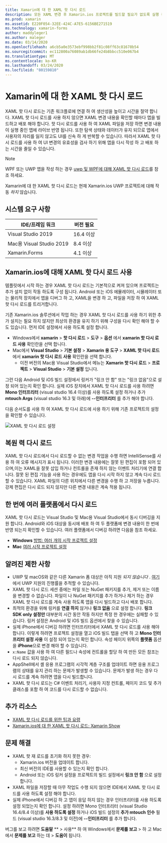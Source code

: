 ```yaml
---
title: Xamarin에 대 한 XAML 핫 다시 로드
description: 모든 XAML 변경 후 Xamarin.ios 프로젝트를 빌드할 필요가 없도록 실행 중인 응용 프로그램에서 XAML 파일에 대 한 변경 내용을 즉시 다시 로드 합니다.
ms.prod: xamarin
ms.assetid: E220F054-32EE-424C-A7E5-6156BE271519
ms.technology: xamarin-forms
author: maddyleger1
ms.author: maleger
ms.date: 03/14/2020
ms.openlocfilehash: a6cb5a0e3573ebf998bb2f81c08ff63c81678b54
ms.sourcegitcommit: ec112800a76089ab1db66fe24b8bbcc510e067b4
ms.translationtype: MT
ms.contentlocale: ko-KR
ms.lasthandoff: 03/24/2020
ms.locfileid: "80159810"
---
```

# <a name="xaml-hot-reload-for-xamarinforms"></a>Xamarin에 대 한 XAML 핫 다시 로드

XAML 핫 다시 로드는 기존 워크플로에 연결 하 여 생산성을 높이고 시간을 절약 합니다. XAML 핫 다시 로드를 사용 하지 않으면 XAML 변경 내용을 확인할 때마다 앱을 빌드하고 배포 해야 합니다. 핫 다시 로드를 사용 하 여 XAML 파일을 저장 하면 변경 내용이 실행 중인 앱에 라이브 반영 됩니다. 또한 탐색 상태와 데이터가 유지 되므로 앱에서 사용자의 자리를 잃지 않고도 UI를 신속 하 게 반복할 수 있습니다. 따라서 XAML 핫 다시 로드를 사용 하 여 UI 변경의 유효성을 검사 하기 위해 앱을 다시 작성 하 고 배포 하는 시간을 줄일 수 있습니다.

> [!NOTE]
> WPF 또는 UWP 앱을 작성 하는 경우 [uwp 및 WPF에 대해 XAML 핫 다시 로드](/visualstudio/debugger/xaml-hot-reload)를 참조 하세요.
>
> Xamarin에 대 한 XAML 핫 다시 로드는 현재 Xamarin.ios UWP 프로젝트에 대해 작동 _하지_ 않습니다.

## <a name="system-requirements"></a>시스템 요구 사항

| IDE/프레임 워크 | 버전 필요 |
|------|------------------|
|Visual Studio 2019 | 16.4 이상
Mac용 Visual Studio 2019 | 8.4 이상
Xamarin.Forms | 4.1 이상

## <a name="enable-xaml-hot-reload-for-xamarinforms"></a>Xamarin.ios에 대해 XAML 핫 다시 로드 사용

템플릿에서 시작 하는 경우 XAML 핫 다시 로드는 기본적으로 켜져 있으며 프로젝트는 추가 설치 없이 작동 하도록 구성 됩니다. Android 또는 iOS 에뮬레이터, 시뮬레이터 또는 물리적 장치에서 앱을 디버그 하 고, XAML을 변경 하 고, 파일을 저장 하 여 XAML 핫 다시 로드를 트리거합니다.

기존 Xamarin.ios 솔루션에서 작업 하는 경우 XAML 핫 다시 로드를 사용 하기 위한 추가 설치는 필요 하지 않지만 최상의 환경을 유지 하기 위해 구성을 다시 확인 해야 할 수도 있습니다. 먼저 IDE 설정에서 사용 하도록 설정 합니다.

* Windows에서 **xamarin** > **핫 다시 로드** > **도구** > **옵션** 에서 **xamarin 핫 다시 로드 사용** 확인란을 선택 합니다.
* Mac에서 **Visual Studio** > **기본 설정** > **Xamarin 용 도구** > **XAML 핫 다시 로드**에서 **xamarin 핫 다시 로드 사용** 확인란을 선택 합니다.
  * 이전 버전의 Mac용 Visual Studio에서 메뉴는 **Xamarin 핫 다시 로드** > **프로젝트** > **Visual Studio** > **기본 설정** 입니다.

그런 다음 Android 및 iOS 빌드 설정에서 링커가 "링크 안 함" 또는 "링크 없음"으로 설정 되어 있는지 확인 합니다. 실제 iOS 장치에서 XAML 핫 다시 로드를 사용 하려면 **Mono 인터프리터** (visual studio 16.4 이상)를 사용 하도록 설정 하거나 추가 **mtouch Args** (visual studio 16.3 및 아래)에 **--인터프리터** 를 추가 해야 합니다.

다음 순서도를 사용 하 여 XAML 핫 다시 로드에 사용 하기 위해 기존 프로젝트의 설정을 확인할 수 있습니다.

![XAML 핫 다시 로드 설정](hot-reload-images/hotreloadflowchart.png "XAML 핫 다시 로드 설정 순서도")

## <a name="resilient-reloading"></a>복원 력 다시 로드

XAML 핫 다시 로드에서 다시 로드할 수 없는 변경 작업을 수행 하면 IntelliSense를 사용 하 여 오류 메시지가 표시 됩니다. 이러한 변경 내용에는 잘못 된 편집이 포함 되어 있으며,이는 XAML을 잘못 삽입 하거나 컨트롤을 존재 하지 않는 이벤트 처리기에 연결 합니다. 잘못 된 편집 기능을 사용 하는 경우에도 앱을 다시 시작 하지 않고 계속 다시 로드할 수 있습니다. XAML 파일의 다른 위치에서 다른 변경을 수행 하 고 저장을 누릅니다. 강제 편집은 다시 로드 되지 않지만 다른 변경 내용은 계속 적용 됩니다.

## <a name="reload-on-multiple-platforms-at-once"></a>한 번에 여러 플랫폼에서 다시 로드

XAML 핫 다시 로드는 Visual Studio 및 Mac용 Visual Studio에서 동시 디버깅을 지원 합니다. Android와 iOS 대상을 동시에 배포 하 여 두 플랫폼에 변경 내용이 한 번에 반영 되는지 확인할 수 있습니다. 여러 플랫폼에서 디버깅 하려면 다음을 참조 하세요.
* **Windows** [방법: 여러 개의 시작 프로젝트 설정](https://docs.microsoft.com/visualstudio/ide/how-to-set-multiple-startup-projects?view=vs-2019)
* **Mac** [여러 시작 프로젝트 설정](https://docs.microsoft.com/visualstudio/mac/set-startup-projects?view=vsmac-2019)

## <a name="known-limitations"></a>알려진 제한 사항

* UWP 및 macOS와 같은 다른 Xamarin 폼 대상은 아직 지원 *되지 않습니다* . [여기](https://developercommunity.visualstudio.com/idea/661682/xaml-hot-reload-for-xamarinforms-on-uwp.html)에서 UWP 지원의 진행률을 추적할 수 있습니다.
* XAML 핫 다시 로드 세션 중에는 파일 또는 NuGet 패키지를 추가, 제거 또는 이름을 변경할 수 없습니다. 파일이 나 NuGet 패키지를 추가 하거나 제거 하는 경우 XAML 핫 다시 로드를 계속 사용 하도록 앱을 다시 빌드하고 다시 배포 합니다.
* 최적의 환경을 위해 링커를 **연결 하지** 않거나 **링크 없음** 으로 설정 합니다. **링크 SDK only 설정만** 대부분의 시간 동안 작동 하지만 특정 한 경우에는 실패할 수 있습니다. 링커 설정은 Android 및 iOS 빌드 옵션에서 찾을 수 있습니다.
* 실제 iPhone에서 디버깅 하려면 인터프리터에서 XAML 핫 다시 로드를 사용 해야 합니다. 이렇게 하려면 프로젝트 설정을 열고 iOS 빌드 탭을 선택 하 고 **Mono 인터프리터 설정 사용** 이 설정 되어 있는지 확인 합니다. 속성 페이지 위쪽의 **플랫폼** 옵션을 **iPhone**으로 변경 해야 할 수 있습니다.
* `x:Name` 값을 사용 하 여 다른 필드나 속성에 컨트롤을 할당 하 여 만든 모든 참조는 다시 로드 되지 않습니다.
* AppShell에서 셸 응용 프로그램의 시각적 계층 구조를 업데이트 하면 응용 프로그램의 상태를 유지 관리 하는 문제가 발생할 수 있습니다. 문제가 발생 하는 경우 다시 로드를 계속 하려면 앱을 다시 빌드합니다.
* XAML 핫 다시 로드는 C# 이벤트 처리기, 사용자 지정 컨트롤, 페이지 코드 및 추가 클래스를 포함 하 여 코드를 다시 로드할 수 없습니다.

## <a name="more-resources"></a>추가 리소스

* [XAML 핫 다시 로드를 위한 팁과 요령](https://devblogs.microsoft.com/xamarin/tips-tricks-xaml-hot-reload/)
* [Xamarin.ios에 대 한 XAML 핫 다시 로드: Xamarin Show](https://www.youtube.com/watch?v=crhjjPjzknk)

## <a name="troubleshooting"></a>문제 해결

* XAML 핫 재 로드를 초기화 하지 못한 경우:
  * Xamarin.ios 버전을 업데이트 합니다.
  * 최신 버전의 IDE를 사용할 수 있는지 확인 합니다.
  * Android 또는 iOS 링커 설정을 프로젝트의 빌드 설정에서 **링크 안 함** 으로 설정 합니다.
* XAML 파일을 저장할 때 아무 작업도 수행 되지 않으면 IDE에서 XAML 핫 다시 로드를 사용 하도록 설정 해야 합니다.
* 실제 iPhone에서 디버깅 하 고 앱이 응답 하지 않는 경우 인터프리터를 사용 하도록 설정 되었는지 확인 합니다. 설정 하려면 Mono 인터프리터 (visual Studio 16.4/8.4 이상)를 **사용 하도록 설정** 하거나 iOS 빌드 설정의 **추가 mtouch 인수** 필드 (visual studio 16.3/8.3 및 이전)에 **--인터프리터** 를 추가 합니다.

버그를 보고 하려면 **도움말** ** > 사용** 하 여 Windows에서 **문제를 보고** > 하 고 Mac에서 **문제를 보고** 하는 데 > **도움이** 됩니다.
